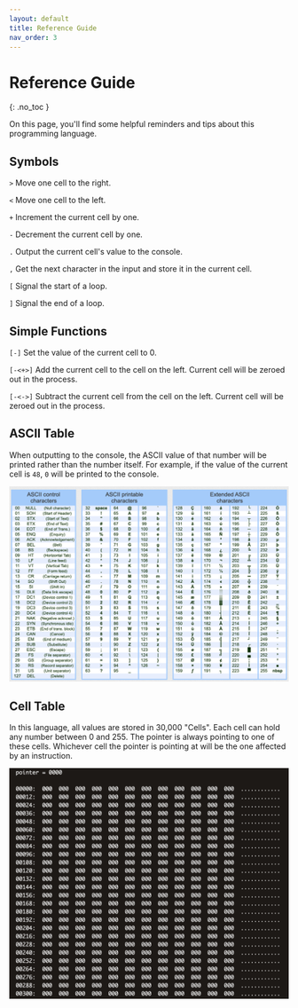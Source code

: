 ```yaml
---
layout: default
title: Reference Guide
nav_order: 3
---
```


# Reference Guide
{: .no_toc }

On this page, you'll find some helpful reminders and tips about this programming language.

## Symbols

`>` Move one cell to the right.

`<` Move one cell to the left.

`+` Increment the current cell by one.

`-` Decrement the current cell by one.

`.` Output the current cell's value to the console.

`,` Get the next character in the input and store it in the current cell.

`[` Signal the start of a loop.

`]` Signal the end of a loop.

## Simple Functions

`[-]` Set the value of the current cell to 0.

`[-<+>]` Add the current cell to the cell on the left. Current cell will be zeroed out in the process.

`[-<->]` Subtract the current cell from the cell on the left. Current cell will be zeroed out in the process.

## ASCII Table

When outputting to the console, the ASCII value of that number will be printed rather than the number itself. For example, if the value of the current cell is `48`, `0` will be printed to the console.

![ASKEE TABLE](https://github.com/LinnyPurple/Lachlan-George-Joey/blob/gh-pages/assets/images/ASKEE%20table.png?raw=true "ASCII Tabe")

## Cell Table

In this language, all values are stored in 30,000 "Cells". Each cell can hold any number between 0 and 255. The pointer is always pointing to one of these cells. Whichever cell the pointer is pointing at will be the one affected by an instruction.

![Memory dump](https://github.com/LinnyPurple/Lachlan-George-Joey/blob/gh-pages/assets/images/Memory%20dump.png?raw=true "memorydump")
